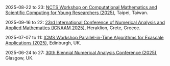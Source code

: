 2025-08-22 to 23: [NCTS Workshop on Computational Mathematics and Scientific Computing for Young Researchers (2025)](https://ncts.ntu.edu.tw/events_2_detail.php?nid=505), Taipei, Taiwan.

2025-09-16 to 22: [23rd International Conference of Numerical Analysis and Applied Mathematics (ICNAAM 2025)](https://icnaam.org/), Heraklion, Crete, Greece.

2025-07-07 to 11: [ICMS Workshop Parallel-in-Time Algorithms for Exascale Applications (2025)](https://www.icms.org.uk/workshops/2025/parallel-time-algorithms-exascale-applications), Edinburgh, UK.

2025-06-24 to 27: [30th Biennial Numerical Analysis Conference (2025)](https://numericalanalysisconference.org.uk/), Glasgow, UK.


